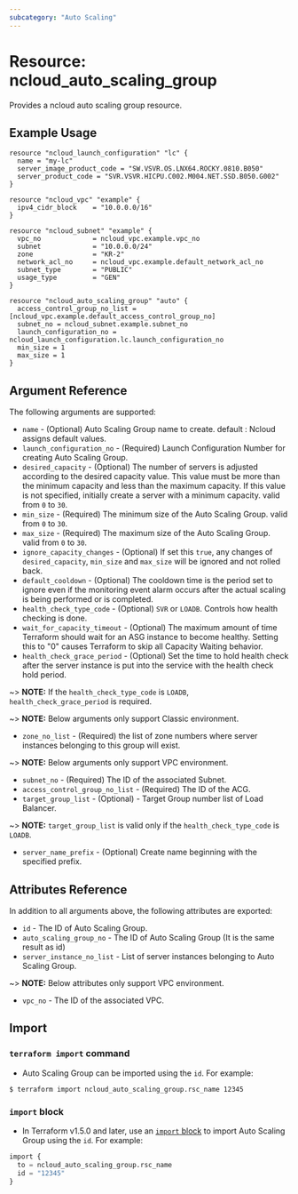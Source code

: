```yaml
---
subcategory: "Auto Scaling"
---
```



# Resource: ncloud_auto_scaling_group

Provides a ncloud auto scaling group resource.

## Example Usage
```hcl
resource "ncloud_launch_configuration" "lc" {
  name = "my-lc"
  server_image_product_code = "SW.VSVR.OS.LNX64.ROCKY.0810.B050"
  server_product_code = "SVR.VSVR.HICPU.C002.M004.NET.SSD.B050.G002"
}

resource "ncloud_vpc" "example" {
  ipv4_cidr_block    = "10.0.0.0/16"
}

resource "ncloud_subnet" "example" {
  vpc_no             = ncloud_vpc.example.vpc_no
  subnet             = "10.0.0.0/24"
  zone               = "KR-2"
  network_acl_no     = ncloud_vpc.example.default_network_acl_no
  subnet_type        = "PUBLIC"
  usage_type         = "GEN"
}

resource "ncloud_auto_scaling_group" "auto" {
  access_control_group_no_list = [ncloud_vpc.example.default_access_control_group_no]
  subnet_no = ncloud_subnet.example.subnet_no
  launch_configuration_no = ncloud_launch_configuration.lc.launch_configuration_no
  min_size = 1
  max_size = 1
}
```

## Argument Reference

The following arguments are supported:

* `name` - (Optional) Auto Scaling Group name to create. default : Ncloud assigns default values.
* `launch_configuration_no` - (Required) Launch Configuration Number for creating Auto Scaling Group.
* `desired_capacity` - (Optional) The number of servers is adjusted according to the desired capacity value.
This value must be more than the minimum capacity and less than the maximum capacity. If this value is not specified, initially create a server with a minimum capacity. valid from `0` to `30`.
* `min_size` - (Required) The minimum size of the Auto Scaling Group. valid from `0` to `30`.
* `max_size` - (Required) The maximum size of the Auto Scaling Group. valid from `0` to `30`.
* `ignore_capacity_changes` - (Optional) If set this `true`, any changes of `desired_capacity`, `min_size` and `max_size` will be ignored and not rolled back.
* `default_cooldown` - (Optional) The cooldown time is the period set to ignore even if the monitoring event alarm occurs after the actual scaling is being performed or is completed.
* `health_check_type_code` - (Optional) `SVR` or `LOADB`. Controls how health checking is done.
* `wait_for_capacity_timeout` - (Optional) The maximum amount of time Terraform should wait for an ASG instance to become healthy. Setting this to "0" causes Terraform to skip all Capacity Waiting behavior.
* `health_check_grace_period` - (Optional) Set the time to hold health check after the server instance is put into the service with the health check hold period.

~> **NOTE:** If the `health_check_type_code` is `LOADB`, `health_check_grace_period` is required.


~> **NOTE:** Below arguments only support Classic environment.

* `zone_no_list` - (Required) the list of zone numbers where server instances belonging to this group will exist.

~> **NOTE:** Below arguments only support VPC environment.

* `subnet_no` - (Required) The ID of the associated Subnet.
* `access_control_group_no_list` - (Required) The ID of the ACG.
* `target_group_list` - (Optional) - Target Group number list of Load Balancer.

~> **NOTE:** `target_group_list` is valid only if the `health_check_type_code` is `LOADB`.

* `server_name_prefix` - (Optional) Create name beginning with the specified prefix.

## Attributes Reference

In addition to all arguments above, the following attributes are exported:

* `id` - The ID of Auto Scaling Group.
* `auto_scaling_group_no` - The ID of Auto Scaling Group (It is the same result as id)
* `server_instance_no_list` - List of server instances belonging to Auto Scaling Group.

~> **NOTE:** Below attributes only support VPC environment.

* `vpc_no` - The ID of the associated VPC.

## Import

### `terraform import` command

* Auto Scaling Group can be imported using the `id`. For example:

```console
$ terraform import ncloud_auto_scaling_group.rsc_name 12345
```

### `import` block

* In Terraform v1.5.0 and later, use an [`import` block](https://developer.hashicorp.com/terraform/language/import) to import Auto Scaling Group using the `id`. For example:

```terraform
import {
  to = ncloud_auto_scaling_group.rsc_name
  id = "12345"
}
```
